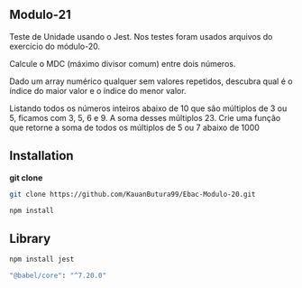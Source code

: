 
## Modulo-21

Teste de Unidade usando o Jest. Nos testes foram usados arquivos do exercício do módulo-20.


Calcule o MDC (máximo divisor comum) entre dois números.

Dado um array numérico qualquer sem valores repetidos, descubra qual é o índice do maior valor e o índice do menor valor.

Listando todos os números inteiros abaixo de 10 que são múltiplos de 3 ou 5, ficamos com 3, 5, 6 e 9. A soma desses múltiplos 23. Crie uma função que retorne a soma de todos os múltiplos de 5 ou 7 abaixo de 1000






## Installation

**git clone**

```bash
git clone https://github.com/KauanButura99/Ebac-Modulo-20.git

npm install
```

## Library
````bash
npm install jest

````
````bash
"@babel/core": "^7.20.0"

````


    
